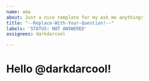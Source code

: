 ```yaml
---
name: ama
about: Just a nice template for my ask me anything!
title: "--Replace-With-Your-Question!--"
labels: 'STATUS: NOT ANSWERED'
assignees: darkdarcool

---
```

# Hello @darkdarcool! 

<!--Put your question(s) here -->

<!-- Put extra stuff here -->
